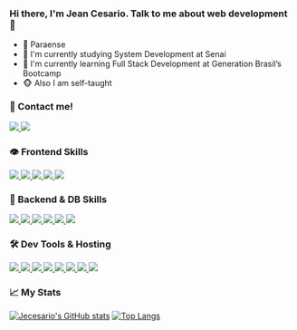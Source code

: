 ### Hi there, I'm Jean Cesario. Talk to me about web development 👋

- 🐊 Paraense
- 🧩 I'm currently studying System Development at Senai
- 🎯 I'm currently learning Full Stack Development at Generation Brasil’s Bootcamp
- 🐵 Also I am self-taught

<p align="center">
   <h3>📧 Contact me!</h3>
   <a href="mailto:jecesariodev@gmail.com">
      <img src="https://img.shields.io/badge/Gmail-D14836?style=for-the-badge&logo=gmail&logoColor=white">
   </a>
   <a href="https://www.linkedin.com/in/jecesario/">
      <img src="https://img.shields.io/badge/LinkedIn-0077B5?style=for-the-badge&logo=linkedin&logoColor=white">
   </a>
</p>

<p align="center">
   <h3>👁 Frontend Skills</h3>
   <a href="#">
      <img src="https://img.shields.io/badge/HTML5-E34F26?style=for-the-badge&logo=html5&logoColor=white">
   </a>
   <a href="#">
      <img src="https://img.shields.io/badge/CSS3-1572B6?style=for-the-badge&logo=css3&logoColor=white">
   </a>
   <a href="#">
      <img src="https://img.shields.io/badge/JavaScript-F7DF1E?style=for-the-badge&logo=javascript&logoColor=black">
   </a>
   <a href="#">
      <img src="https://img.shields.io/badge/Angular-DD0031?style=for-the-badge&logo=angular&logoColor=white">
   </a>
   <a href="#">
      <img src="https://img.shields.io/badge/Bootstrap-563D7C?style=for-the-badge&logo=bootstrap&logoColor=white">
   </a>
</p>

<p align="center">
   <h3>🔋 Backend & DB Skills</h3>
   <a href="https://docs.oracle.com/javase/7/docs/api/">
      <img src="https://img.shields.io/badge/Java-ED8B00?style=for-the-badge&logo=java&logoColor=white">
   </a>
   <a href="https://docs.microsoft.com/pt-br/dotnet/csharp/">
      <img src="https://img.shields.io/badge/C%23-239120?style=for-the-badge&logo=c-sharp&logoColor=white">
   </a>
   <a href="https://www.php.net">
      <img src="https://img.shields.io/badge/PHP-777BB4?style=for-the-badge&logo=php&logoColor=white">
   </a>
   <a href="https://docs.spring.io/spring-data/jpa/docs/current/reference/html/#reference">
      <img src="https://img.shields.io/badge/Spring-6DB33F?style=for-the-badge&logo=spring&logoColor=white">
   </a>
   <a href="https://laravel.com/docs/8.x/installation">
      <img src="https://img.shields.io/badge/Laravel-FF2D20?style=for-the-badge&logo=laravel&logoColor=white">
   </a>
   <a href="https://www.mysql.com">
      <img src="https://img.shields.io/badge/MySQL-00000F?style=for-the-badge&logo=mysql&logoColor=white">
   </a>
</p>

<p align="center">
   <h3>🛠 Dev Tools & Hosting</h3>
   <a href="https://code.visualstudio.com">
      <img src="https://img.shields.io/badge/Visual_Studio_Code-0078D4?style=for-the-badge&logo=vs%20code&logoColor=white">
   </a>
   <a href="https://visualstudio.microsoft.com/pt-br/vs/">
      <img src="https://img.shields.io/badge/Visual_Studio_2019-5C2D91?style=for-the-badge&logo=vs&logoColor=white">
   </a>
   <a href="https://www.eclipse.org/downloads/">
      <img src="https://img.shields.io/badge/Eclipse-2C2255?style=for-the-badge&logo=eclipse&logoColor=white">
   </a>
   <a href="https://developer.android.com/docs?hl=pt">
      <img src="https://img.shields.io/badge/Android_Studio-3DDC84?style=for-the-badge&logo=android%20studio&logoColor=white">
   </a>
   <a href="https://www.postman.com">
      <img src="https://img.shields.io/badge/Postman-FF6C37?style=for-the-badge&logo=postman&logoColor=white">
   </a>
   <a href="https://git-scm.com">
      <img src="https://img.shields.io/badge/Git-F05032?style=for-the-badge&logo=git&logoColor=white">
   </a>
   <a href="https://www.heroku.com">
      <img src="https://img.shields.io/badge/Heroku-430098?style=for-the-badge&logo=heroku&logoColor=white">
   </a>
   <a href="https://cpanel.net">
      <img src="https://img.shields.io/badge/cPanel-FF6C2C?style=for-the-badge&logo=cPanel&logoColor=white">
   </a>
</p>

<h3>📈 My Stats</h3>

[![Jecesario's GitHub stats](https://github-readme-stats.vercel.app/api?username=jecesario&theme=midnight-purple&show_icons=true&hide=contribs,prs)](https://github.com/jecesario/jecesario)
[![Top Langs](https://github-readme-stats.vercel.app/api/top-langs/?username=jecesario&theme=midnight-purple&layout=compact)](https://github.com/jecesario/jecesario)
